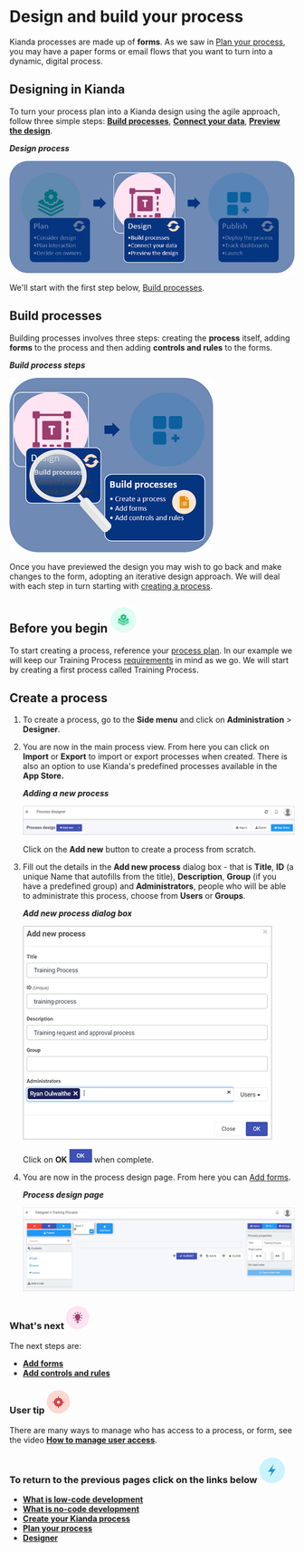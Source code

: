 # Design and build your process

Kianda processes are made up of **forms**. As we saw in [Plan your process](getting-started/plan_process.md), you may have a paper forms or email flows that you want to turn into a dynamic, digital process. 



## Designing in Kianda

To turn your process plan into a Kianda design using the agile approach, follow three simple steps: [**Build processes**](#build-processes), [**Connect your data**](getting-started/dataconnect.md), [**Preview the design**](getting-started/previewer.md).

***Design process***

![Designing in Kianda](images/highlightdesign.png)



We'll start with the first step below, [Build processes](#build-processes).



## Build processes

Building processes involves three steps: creating the **process** itself, adding **forms** to the process and then adding **controls and rules** to the forms. 

***Build process steps***

![Create forms process](images/magnifycreateforms.png)

Once you have previewed the design you may wish to go back and make changes to the form, adopting an iterative design approach. We will deal with each step in turn starting with [creating a process](#create-a-process). 



## Before you begin ![Process plan icon](images/11.png) 

To start creating a process, reference your [process plan](getting-started/plan_process.md). In our example we will keep our Training Process [requirements](getting-started/plan_process.md#summary-of-requirements) in mind as we go. We will start by creating a first process called Training Process. 



## Create a process ##

1. To create a process, go to the **Side menu** and click on **Administration** > **Designer**.

2. You are now in the main process view. From here you can click on **Import** or **Export** to import or export processes when created. There is also an option to use Kianda's predefined processes available in the **App Store.** 

   ***Adding a new process***

   ![Main process view](images/mainprocessview.png)

   Click on the **Add new** button to create a process from scratch.

3. Fill out the details in the **Add new process** dialog box - that is **Title**, **ID** (a unique Name that autofills from the title), **Description**, **Group** (if you have a predefined group) and **Administrators**, people who will be able to administrate this process, choose from **Users** or **Groups**.

   ***Add new process dialog box***

   ![Create a process](images/createprocess2.png)

    Click on **OK** ![OK button](images/ok.png) when complete.

4. You are now in the process design page. From here you can [Add forms](getting-started/create_form.md).

   ***Process design page***

   ![Form designer](images/formdesigner.gif)



### What's next  ![Idea icon](images/18.png) ###

The next steps are: 

- [**Add forms**](getting-started/create_form.md)
- **[Add controls and rules](getting-started/add_form_elements.md)**



### User tip ![Target icon](images/05.png) ###

There are many ways to manage who has access to a process, or form, see the video [**How to manage user access**](getting-started/how_to.md#how-to-manage-user-access).



### **To return to the previous pages click on the links below**  ![Lighting icon](images/10.png) 

- [**What is low-code development**](getting-started/low_code.md)
- [**What is no-code development**](getting-started/no_code.md)
- **[Create your Kianda process](getting-started/create_process.md)**
- **[Plan your process](getting-started/plan_process.md)**
- [**Designer**](getting-started/designer.md)

